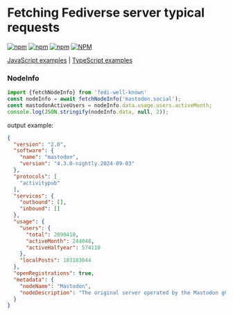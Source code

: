 # Fetching Fediverse server typical requests

[![npm](https://img.shields.io/npm/v/fedi-well-known.svg)](https://www.npmjs.com/package/fedi-well-known)
[![npm](https://github.com/knownverse/fedi-well-known/actions/workflows/node.js.yml/badge.svg)](https://github.com/knownverse/fedi-well-known/actions)
[![npm](https://codecov.io/gh/knownverse/fedi-well-known/branch/master/graph/badge.svg)](https://codecov.io/gh/knownverse/fedi-well-known)
[![NPM](https://img.shields.io/npm/l/fedi-well-known)](https://opensource.org/license/mit)

[JavaScript examples](https://github.com/knownverse/fedi-well-known/tree/master/examples/js) | [TypeScript examples](https://github.com/knownverse/fedi-well-known/tree/master/examples/ts)

### NodeInfo
```js
import {fetchNodeInfo} from 'fedi-well-known'
const nodeInfo = await fetchNodeInfo('mastodon.social');
const mastodonActiveUsers = nodeInfo.data.usage.users.activeMonth;
console.log(JSON.stringify(nodeInfo.data, null, 2));
```

output example:
```json
{
  "version": "2.0",
  "software": {
    "name": "mastodon",
    "version": "4.3.0-nightly.2024-09-03"
  },
  "protocols": [
    "activitypub"
  ],
  "services": {
    "outbound": [],
    "inbound": []
  },
  "usage": {
    "users": {
      "total": 2090410,
      "activeMonth": 244048,
      "activeHalfyear": 574110
    },
    "localPosts": 103183044
  },
  "openRegistrations": true,
  "metadata": {
    "nodeName": "Mastodon",
    "nodeDescription": "The original server operated by the Mastodon gGmbH non-profit"
  }
}
```
